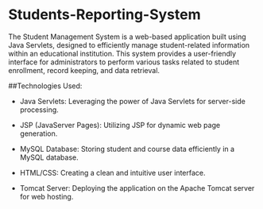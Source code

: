 # Students-Reporting-System
The Student Management System is a web-based application built using Java Servlets, designed to efficiently manage student-related information within an educational institution. This system provides a user-friendly interface for administrators to perform various tasks related to student enrollment, record keeping, and data retrieval.

##Technologies Used:
* Java Servlets:
  Leveraging the power of Java Servlets for server-side processing.

* JSP (JavaServer Pages):
  Utilizing JSP for dynamic web page generation.

* MySQL Database:
  Storing student and course data efficiently in a MySQL database.

* HTML/CSS:
  Creating a clean and intuitive user interface.

* Tomcat Server:
   Deploying the application on the Apache Tomcat server for web hosting.


